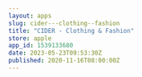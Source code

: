 ```yaml
---
layout: apps
slug: cider---clothing--fashion
title: "CIDER - Clothing & Fashion"
store: apple
app_id: 1539133680
date: 2023-05-23T09:53:30Z
published: 2020-11-16T08:00:00Z
---
```

